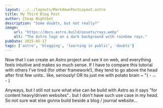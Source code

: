 ```yaml
---
layout: ../../layouts/MarkdownPostLayout.astro
title: My Third Blog Post
author: Cheap Nightbot
description: "Some doubts, but not really?"
image:
    url: "https://docs.astro.build/assets/rays.webp"
    alt: "The Astro logo on a dark background with rainbow rays."
pubDate: 2025-05-17
tags: ['astro', 'blogging', 'learning in public', 'doubts']
---
```

Now that I can create an Astro project and see it on web, and everything feels intuitive and makes so much sense. If I have to compare this tutorial with others I've tired (for other framework!), they tend to go above the head after first few units.. like, seriously! OR its just me with potato brain ~ "( - ⌓ - )

Anyways, but I still not sure what else can be build with Astro as it says "for content heavy/driven websites".. but I don't have such use case in my head. So not sure wat else gonna build beside a blog / journal website...

